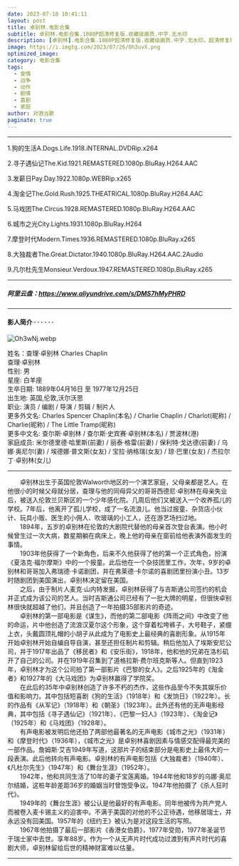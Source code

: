 ```yaml
---
date: 2023-07-10 10:41:11
layout: post
title: 卓别林.电影合集
subtitle: 卓别林.电影合集.1080P超清修复版.收藏级画质.中字.无水印
description: [卓别林].电影合集.1080P超清修复版.收藏级画质.中字.无水印。超清修复版......
image: https://i.imgtg.com/2023/07/26/Oh3uvX.png
optimized_image: 
category: 电影合集
tags:
  - 爱情
  - 战争
  - 动作
  - 剧情
  - 喜剧
  - 家庭
author: 对酒当歌
paginate: true
---
```


---

1.狗的生活A.Dogs.Life.1918.iNTERNAL.DVDRip.x264  

2.寻子遇仙记The.Kid.1921.REMASTERED.1080p.BluRay.H264.AAC  

3.发薪日Pay.Day.1922.1080p.WEBRip.x265  

4.淘金记The.Gold.Rush.1925.THEATRiCAL.1080p.BluRay.H264.AAC  

5.马戏团The.Circus.1928.REMASTERED.1080p.BluRay.H264.AAC  

6.城市之光City.Lights.1931.1080p.BluRay.H264  

7.摩登时代Modern.Times.1936.REMASTERED.1080p.BluRay.x265  

8.大独裁者The.Great.Dictator.1940.1080p.BluRay.H264.AAC.2Audio  

9.凡尔杜先生Monsieur.Verdoux.1947.REMASTERED.1080p.BluRay.x265  

---

##### 阿里云盘：<https://www.aliyundrive.com/s/DMS7hMyPHRD>

---

#### 影人简介  · · · · · ·

![Oh3wNj.webp](https://i.imgtg.com/2023/07/26/Oh3wNj.webp)

姓名：查理·卓别林 Charles Chaplin  
查理·卓别林  
性别: 男  
星座: 白羊座  
生卒日期: 1889年04月16日 至 1977年12月25日  
出生地: 英国,伦敦,沃尔沃思  
职业: 演员 / 编剧 / 导演 / 剪辑 / 制片人  
更多外文名: Charles Spencer Chaplin(本名) / Charlie Chaplin / Charlot(昵称) / Charlie(昵称) / The Little Tramp(昵称)  
更多中文名: 查尔斯·卓别林 / 查尔斯·史宾赛·卓别林(本名) / 贾波林(港)  
家庭成员: 米尔德里德·哈里斯(前妻) / 丽泰·格雷(前妻) / 保利特·戈达德(前妻) / 乌娜·奥尼尔(妻) / 埃德娜·普文斯(女友) / 宝拉·纳格瑞(女友) / 琼·巴里(女友) / 杰拉尔丁·卓别林(女儿)  

---
　　卓别林出生于英国伦敦Walworth地区的一个演艺家庭，父母亲都是艺人。在他很小的时候父母就分居，查理与他的同母异父的哥哥西德尼·卓别林在母亲失业后，被送入伦敦兰贝斯区的一个少年感化院。几周后他们又被送入一个收养孤儿的学校。7年后，他离开了孤儿学校，成了一名流浪儿。他当过报童、杂货店小伙计、玩具小贩、医生的小佣人、吹玻璃的小工人，还在游艺场扫过地。  
　　1894年，五岁的卓别林在伦敦的大剧院代替他的母亲首次登台表演。他小时候曾生过一次大病，数星期躺在病床上，晚上他的母亲在窗前给他表演外面发生的事情。  
　　1903年他获得了一个新角色，后来不久他获得了他的第一个正式角色，扮演《夏洛克·福尔摩斯》中的一个报童。此后他在一个杂技团里工作，次年，9岁的卓别林和哥哥加入弗瑞德·卡诺剧团，并在弗莱德·卡尔诺的喜剧团里扮演小丑。13岁时随剧团到美国演出，卓别林决定留在美国。  
　　之后，由于制片人麦克·山内特发掘，卓别林获得了与吉斯通公司签约的机会并正式成为该公司的艺人。当时吉斯通公司已经有了一批大牌的明星，但很快卓别林很快就超越了他们，并且创造了一年拍摄35部影片的奇迹。  
　　卓别林的第一部电影是《谋生》，而他的第二部电影《阵雨之间》中改变了他的命运，片中他创造了流浪汉夏尔这个形象，这个穿着松垮裤子，大号鞋子，紧绷上衣，头戴圆顶礼帽的小胡子从此成为了电影史上最经典的喜剧形象。从1915年开始卓别林开始自编自导自演，甚至还担任制片和剪辑。稍后他加入了埃斯安尼公司，并于1917年出品了《移民者》和《安乐街》，1918年，他和他的兄弟在洛杉矶开了自己的公司。并在1919年召集到了道格拉斯·费尔班克斯等人。但直到1923年，卓别林才为这个公司拍了第一部影片《巴黎的女人》。之后1925年的《淘金者》和1927年的《大马戏团》为卓别林赢得了学院奖。  
　　在此后的35年中卓别林创造了许多不朽的杰作，这些作品至今不失其娱乐价值和影响力。其中包括短喜剧《狗的生活》（1918年）和《发饷日》（1922年）。长的作品有《从军记》（1918年）和《朝圣》（1923年）。此外还有他的无声电影经典，其中包括《寻子遇仙记》（1921年）、《巴黎一妇人》（1923年）、《淘金记》（1925年）和《马戏团》（1928年）。  
　　有声电影被发明后他还拍了两部他最著名的无声电影《城市之光》（1931年）和《摩登时代》（1936年），《城市之光》是卓别林喜剧因素与情感交配得最完美的一部作品。詹姆斯·艾吉1949年写道，这部片子的结束部分是电影史上最伟大的一段表演。此后他转向有声电影。卓别林的有声电影包括《大独裁者》（1940年）、《凡杜尔先生》（1947年）和《舞台生涯》（1952年）。  
　　1942年，他和共同生活了10年的妻子宝莲离婚。1944年他和18岁的乌娜·奥尼尔结婚，这桩年龄差距36岁的婚姻当时曾饱受争议。1947年他拍摄了《杀人狂时代》。  
　　1949年的《舞台生涯》被公认是他最好的有声电影。同年他被传为共产党人而被卷入麦卡锡主义的迫害中。不满于美国的对他的不公正待遇，他移居瑞士，并永远没有回美国。1957年的《纽约王》被认为是对这段生活的写照。  
　　1967年他拍摄了最后一部影片《香港女伯爵》，1977年受勋，1977年圣诞节于瑞士家中去世。享年88岁。作为一个从无声片时代成功过渡到有声片时代的喜剧大师，卓别林留给后世的精神财富难以估量。  

---

